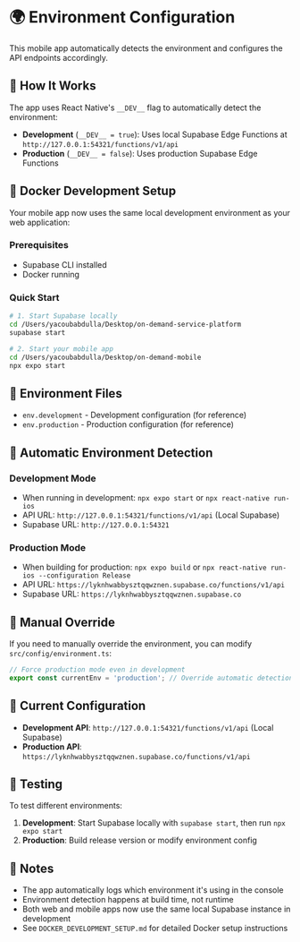 # 🌍 Environment Configuration

This mobile app automatically detects the environment and configures the API endpoints accordingly.

## 🔧 How It Works

The app uses React Native's `__DEV__` flag to automatically detect the environment:
- **Development** (`__DEV__ = true`): Uses local Supabase Edge Functions at `http://127.0.0.1:54321/functions/v1/api`
- **Production** (`__DEV__ = false`): Uses production Supabase Edge Functions

## 🐳 Docker Development Setup

Your mobile app now uses the same local development environment as your web application:

### Prerequisites
- Supabase CLI installed
- Docker running

### Quick Start
```bash
# 1. Start Supabase locally
cd /Users/yacoubabdulla/Desktop/on-demand-service-platform
supabase start

# 2. Start your mobile app
cd /Users/yacoubabdulla/Desktop/on-demand-mobile
npx expo start
```

## 📱 Environment Files

- `env.development` - Development configuration (for reference)
- `env.production` - Production configuration (for reference)

## 🚀 Automatic Environment Detection

### Development Mode
- When running in development: `npx expo start` or `npx react-native run-ios`
- API URL: `http://127.0.0.1:54321/functions/v1/api` (Local Supabase)
- Supabase URL: `http://127.0.0.1:54321`

### Production Mode
- When building for production: `npx expo build` or `npx react-native run-ios --configuration Release`
- API URL: `https://lyknhwabbysztqqwznen.supabase.co/functions/v1/api`
- Supabase URL: `https://lyknhwabbysztqqwznen.supabase.co`

## 🔄 Manual Override

If you need to manually override the environment, you can modify `src/config/environment.ts`:

```typescript
// Force production mode even in development
export const currentEnv = 'production'; // Override automatic detection
```

## 📍 Current Configuration

- **Development API**: `http://127.0.0.1:54321/functions/v1/api` (Local Supabase)
- **Production API**: `https://lyknhwabbysztqqwznen.supabase.co/functions/v1/api`

## 🧪 Testing

To test different environments:
1. **Development**: Start Supabase locally with `supabase start`, then run `npx expo start`
2. **Production**: Build release version or modify environment config

## 📝 Notes

- The app automatically logs which environment it's using in the console
- Environment detection happens at build time, not runtime
- Both web and mobile apps now use the same local Supabase instance in development
- See `DOCKER_DEVELOPMENT_SETUP.md` for detailed Docker setup instructions
